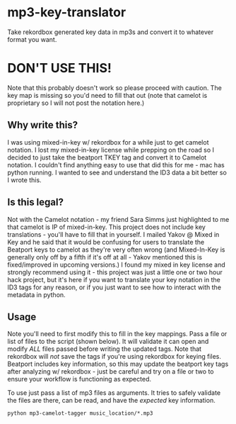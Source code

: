 # mp3-key-translator
Take rekordbox generated key data in mp3s and convert it to whatever format you want.

# DON'T USE THIS!
Note that this probably doesn't work so please proceed with caution.
The key map is missing so you'd need to fill that out (note that camelot is proprietary so I will not post the notation here.)

## Why write this?
I was using mixed-in-key w/ rekordbox for a while just to get camelot notation.
I lost my mixed-in-key license while prepping on the road so I decided to just take the beatport TKEY tag and convert it to Camelot notation.
I couldn't find anything easy to use that did this for me - mac has python running.
I wanted to see and understand the ID3 data a bit better so I wrote this.

## Is this legal?
Not with the Camelot notation - my friend Sara Simms just highlighted to me that camelot is IP of mixed-in-key. 
This project does not include key translations - you'll have to fill that in yourself.
I mailed Yakov @ Mixed in Key and he said that it would be confusing for users to translate the Beatport keys to camelot as they're very often wrong (and Mixed-In-Key is generally only off by a fifth if it's off at all - Yakov mentioned this is fixed/improved in upcoming versions.)
I found my mixed in key license and strongly recommend using it - this project was just a little one or two hour hack project, but it's here if you want to translate your key notation in the ID3 tags for any reason, or if you just want to see how to interact with the metadata in python.

## Usage
Note you'll need to first modify this to fill in the key mappings.
Pass a file or list of files to the script (shown below).
It will validate it can open and modify _ALL_ files passed before writing the updated tags.
Note that rekordbox will _not_ save the tags if you're using rekordbox for keying files.
Beatport includes key information, so this may update the beatport key tags after analyzing w/ rekordbox - just be careful and try on a file or two to ensure your workflow is functioning as expected.

To use just pass a list of mp3 files as arguments. It tries to safely validate the files are there, can be read, and have the _expected_ key information.
```
python mp3-camelot-tagger music_location/*.mp3
```
